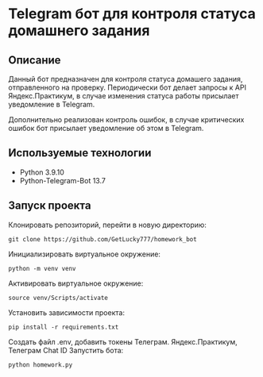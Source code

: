 # Telegram бот для контроля статуса домашнего задания

## Описание

Данный бот предназначен для контроля статуса домашего задания, отправленного на проверку. Периодически бот делает запросы к API Яндекс.Практикум, в случае изменения статуса работы присылает уведомление в Telegram. 

Дополнительно реализован контроль ошибок, в случае критических ошибок бот присылает уведомление об этом в Telegram.

## Используемые технологии
- Python 3.9.10
- Python-Telegram-Bot 13.7

## Запуск проекта
Клонировать репозиторий, перейти в новую директорию:
```
git clone https://github.com/GetLucky777/homework_bot
```
Инициализировать виртуальное окружение:
```
python -m venv venv
```
Активировать виртуальное окружение:
```
source venv/Scripts/activate
```
Установить зависимости проекта:
```
pip install -r requirements.txt
```
Создать файл .env, добавить токены Телеграм. Яндекс.Практикум, Телеграм Chat ID
Запустить бота:
```
python homework.py
```

